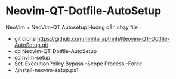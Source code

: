 # Neovim-QT-Dotfile-AutoSetup
NeoVim  + NeoVim-QT Autosetup
Hướng dẫn chạy file :
- git clone https://github.com/ninhlailaptrinh/Neovim-QT-Dotfile-AutoSetup.git
- cd Neovim-QT-Dotfile-AutoSetup
- cd nvim-setup
- Set-ExecutionPolicy Bypass -Scope Process -Force
- .\install-neovim-setup.ps1
